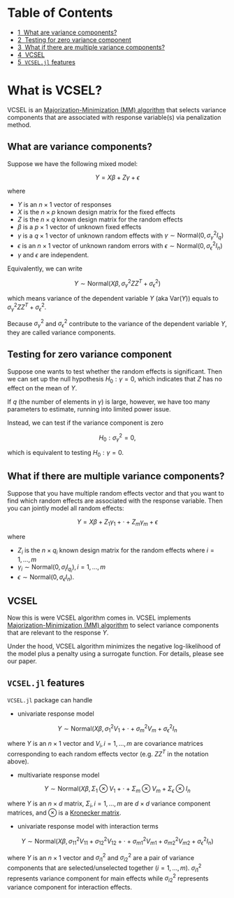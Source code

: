 <h1>Table of Contents<span class="tocSkip"></span></h1>
<div class="toc"><ul class="toc-item"><li><span><a href="#What-are-variance-components?" data-toc-modified-id="What-are-variance-components?-1"><span class="toc-item-num">1&nbsp;&nbsp;</span>What are variance components?</a></span></li><li><span><a href="#Testing-for-zero-variance-component" data-toc-modified-id="Testing-for-zero-variance-component-2"><span class="toc-item-num">2&nbsp;&nbsp;</span>Testing for zero variance component</a></span></li><li><span><a href="#What-if-there-are-multiple-variance-components?" data-toc-modified-id="What-if-there-are-multiple-variance-components?-3"><span class="toc-item-num">3&nbsp;&nbsp;</span>What if there are multiple variance components?</a></span></li><li><span><a href="#VCSEL" data-toc-modified-id="VCSEL-4"><span class="toc-item-num">4&nbsp;&nbsp;</span>VCSEL</a></span></li><li><span><a href="#VCSEL.jl-features" data-toc-modified-id="VCSEL.jl-features-5"><span class="toc-item-num">5&nbsp;&nbsp;</span><code>VCSEL.jl</code> features</a></span></li></ul></div>

# What is VCSEL? 

VCSEL is an [Majorization-Minimization (MM) algorithm](https://en.wikipedia.org/wiki/MM_algorithm) that selects variance components that are associated with response variable(s) via penalization method. 

## What are variance components?

Suppose we have the following mixed model: 

```math
Y = X\beta + Z\gamma + \epsilon 
```

where 

* $Y$ is an $n\times 1$ vector of responses 
* $X$ is the $n \times p$ known design matrix for the fixed effects 
* $Z$ is the $n \times q$ known design matrix for the random effects 
* $\beta$ is a $p \times 1$ vector of unknown fixed effects  
* $\gamma$ is a $q \times 1$ vector of unknown random effects with $\gamma \sim \text{Normal}(0, \sigma_{\gamma}^2 I_q)$
* $\epsilon$ is an $n\times 1$ vector of unknown random errors with $\epsilon \sim \text{Normal}(0, \sigma_{\epsilon}^2 I_n)$ 
* $\gamma$ and $\epsilon$ are independent.

Equivalently, we can write 

```math 
Y \sim \text{Normal}(X\beta, \sigma_{\gamma}^2 Z Z^T + \sigma_{\epsilon}^2)
```
which means variance of the dependent variable $Y$ (aka $\text{Var}(Y)$) equals to $\sigma_{\gamma}^2 Z Z^T + \sigma_{\epsilon}^2$. 

Because $\sigma_{\gamma}^2$ and $\sigma_{\epsilon}^2$ contribute to the variance of the dependent variable $Y$, they are called variance components. 

## Testing for zero variance component

Suppose one wants to test whether the random effects is significant. Then we can set up the null hypothesis $H_0: \gamma = 0$, which indicates that $Z$ has no effect on the mean of $Y$. 

If $q$ (the number of elements in $\gamma$) is large, however, we have too many parameters to estimate, running into limited power issue. 

Instead, we can test if the variance component is zero

$$H_0: \sigma_{\gamma}^2 = 0,$$

which is equivalent to testing $H_0: \gamma = 0$.




## What if there are multiple variance components? 

Suppose that you have multiple random effects vector and that you want to find which random effects are associated with the response variable. Then you can jointly model all random effects:

```math
Y = X\beta + Z_1\gamma_1 + \cdot + Z_m \gamma_m + \epsilon 
```

where 

* $Z_i$ is the $n \times q_i$ known design matrix for the random effects where $i=1,\dots, m$
* $\gamma_i \sim \text{Normal}(0, \sigma_i I_{q_i}), i=1,\ldots, m$
* $\epsilon \sim \text{Normal}(0, \sigma_{\epsilon} I_n)$.

## VCSEL

Now this is were VCSEL algorithm comes in. VCSEL implements [Majorization-Minimization (MM) algorithm](https://en.wikipedia.org/wiki/MM_algorithm) to select variance components that are relevant to the response $Y$.

Under the hood, VCSEL algorithm minimizes the negative log-likelihood of the model plus a penalty using a surrogate function. For details, please see our paper. 

## `VCSEL.jl` features

`VCSEL.jl` package can handle 

* univariate response model 

```math 
Y \sim \text{Normal}(X\beta, \sigma_1^2 V_1 + \cdot + \sigma_m^2 V_m + \sigma_{\epsilon}^2 I_n
```
where $Y$ is an $n\times 1$ vector and $V_i ,i=1,\ldots, m$ are covariance matrices corresponding to each random effects vector (e.g. $Z Z^T$ in the notation above). 

* multivariate response model 

```math 
Y \sim \text{Normal}(X\beta, \Sigma_1 \otimes V_1 + \cdot + \Sigma_m \otimes V_m + \Sigma_{\epsilon} \otimes I_n
```

where $Y$ is an $n\times d$ matrix, $\Sigma_i, i=1,\ldots, m$ are $d\times d$ variance component matrices, and $\otimes$ is a [Kronecker matrix](https://en.wikipedia.org/wiki/Kronecker_product).  

* univariate response model with interaction terms 

```math 
Y \sim \text{Normal}(X \beta, \sigma_{11}^2 V_{11} + \sigma_{12}^2 V_{12} + \cdot +  \sigma_{m1}^2 V_{m1} + \sigma_{m2}^2 V_{m2} + \sigma_{\epsilon}^2 I_n)
```

where $Y$ is an $n \times 1$ vector and $\sigma_{i1}^2$ and $\sigma_{i2}^2$ are a pair of variance components that are selected/unselected together ($i=1,\ldots, m$). $\sigma_{i1}^2$ represents variance component for main effects while $\sigma_{i2}^2$ represents variance component for interaction effects. 

